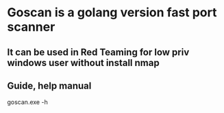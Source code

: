 # Goscan is a golang version fast port scanner
## It can be used in Red Teaming for low priv windows user without install nmap

## Guide, help manual
goscan.exe -h